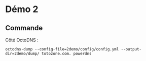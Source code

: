 # Démo 2

## Commande

Côté OctoDNS :

```shell
octodns-dump --config-file=2demo/config/config.yml --output-dir=2demo/dump/ totozone.com. powerdns
```
